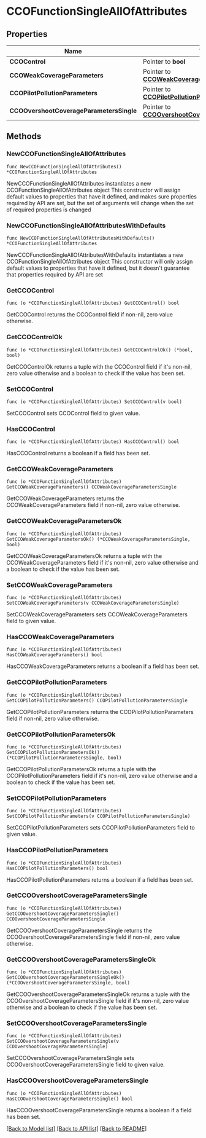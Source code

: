 # CCOFunctionSingleAllOfAttributes

## Properties

Name | Type | Description | Notes
------------ | ------------- | ------------- | -------------
**CCOControl** | Pointer to **bool** |  | [optional] 
**CCOWeakCoverageParameters** | Pointer to [**CCOWeakCoverageParametersSingle**](CCOWeakCoverageParametersSingle.md) |  | [optional] 
**CCOPilotPollutionParameters** | Pointer to [**CCOPilotPollutionParametersSingle**](CCOPilotPollutionParametersSingle.md) |  | [optional] 
**CCOOvershootCoverageParametersSingle** | Pointer to [**CCOOvershootCoverageParametersSingle**](CCOOvershootCoverageParametersSingle.md) |  | [optional] 

## Methods

### NewCCOFunctionSingleAllOfAttributes

`func NewCCOFunctionSingleAllOfAttributes() *CCOFunctionSingleAllOfAttributes`

NewCCOFunctionSingleAllOfAttributes instantiates a new CCOFunctionSingleAllOfAttributes object
This constructor will assign default values to properties that have it defined,
and makes sure properties required by API are set, but the set of arguments
will change when the set of required properties is changed

### NewCCOFunctionSingleAllOfAttributesWithDefaults

`func NewCCOFunctionSingleAllOfAttributesWithDefaults() *CCOFunctionSingleAllOfAttributes`

NewCCOFunctionSingleAllOfAttributesWithDefaults instantiates a new CCOFunctionSingleAllOfAttributes object
This constructor will only assign default values to properties that have it defined,
but it doesn't guarantee that properties required by API are set

### GetCCOControl

`func (o *CCOFunctionSingleAllOfAttributes) GetCCOControl() bool`

GetCCOControl returns the CCOControl field if non-nil, zero value otherwise.

### GetCCOControlOk

`func (o *CCOFunctionSingleAllOfAttributes) GetCCOControlOk() (*bool, bool)`

GetCCOControlOk returns a tuple with the CCOControl field if it's non-nil, zero value otherwise
and a boolean to check if the value has been set.

### SetCCOControl

`func (o *CCOFunctionSingleAllOfAttributes) SetCCOControl(v bool)`

SetCCOControl sets CCOControl field to given value.

### HasCCOControl

`func (o *CCOFunctionSingleAllOfAttributes) HasCCOControl() bool`

HasCCOControl returns a boolean if a field has been set.

### GetCCOWeakCoverageParameters

`func (o *CCOFunctionSingleAllOfAttributes) GetCCOWeakCoverageParameters() CCOWeakCoverageParametersSingle`

GetCCOWeakCoverageParameters returns the CCOWeakCoverageParameters field if non-nil, zero value otherwise.

### GetCCOWeakCoverageParametersOk

`func (o *CCOFunctionSingleAllOfAttributes) GetCCOWeakCoverageParametersOk() (*CCOWeakCoverageParametersSingle, bool)`

GetCCOWeakCoverageParametersOk returns a tuple with the CCOWeakCoverageParameters field if it's non-nil, zero value otherwise
and a boolean to check if the value has been set.

### SetCCOWeakCoverageParameters

`func (o *CCOFunctionSingleAllOfAttributes) SetCCOWeakCoverageParameters(v CCOWeakCoverageParametersSingle)`

SetCCOWeakCoverageParameters sets CCOWeakCoverageParameters field to given value.

### HasCCOWeakCoverageParameters

`func (o *CCOFunctionSingleAllOfAttributes) HasCCOWeakCoverageParameters() bool`

HasCCOWeakCoverageParameters returns a boolean if a field has been set.

### GetCCOPilotPollutionParameters

`func (o *CCOFunctionSingleAllOfAttributes) GetCCOPilotPollutionParameters() CCOPilotPollutionParametersSingle`

GetCCOPilotPollutionParameters returns the CCOPilotPollutionParameters field if non-nil, zero value otherwise.

### GetCCOPilotPollutionParametersOk

`func (o *CCOFunctionSingleAllOfAttributes) GetCCOPilotPollutionParametersOk() (*CCOPilotPollutionParametersSingle, bool)`

GetCCOPilotPollutionParametersOk returns a tuple with the CCOPilotPollutionParameters field if it's non-nil, zero value otherwise
and a boolean to check if the value has been set.

### SetCCOPilotPollutionParameters

`func (o *CCOFunctionSingleAllOfAttributes) SetCCOPilotPollutionParameters(v CCOPilotPollutionParametersSingle)`

SetCCOPilotPollutionParameters sets CCOPilotPollutionParameters field to given value.

### HasCCOPilotPollutionParameters

`func (o *CCOFunctionSingleAllOfAttributes) HasCCOPilotPollutionParameters() bool`

HasCCOPilotPollutionParameters returns a boolean if a field has been set.

### GetCCOOvershootCoverageParametersSingle

`func (o *CCOFunctionSingleAllOfAttributes) GetCCOOvershootCoverageParametersSingle() CCOOvershootCoverageParametersSingle`

GetCCOOvershootCoverageParametersSingle returns the CCOOvershootCoverageParametersSingle field if non-nil, zero value otherwise.

### GetCCOOvershootCoverageParametersSingleOk

`func (o *CCOFunctionSingleAllOfAttributes) GetCCOOvershootCoverageParametersSingleOk() (*CCOOvershootCoverageParametersSingle, bool)`

GetCCOOvershootCoverageParametersSingleOk returns a tuple with the CCOOvershootCoverageParametersSingle field if it's non-nil, zero value otherwise
and a boolean to check if the value has been set.

### SetCCOOvershootCoverageParametersSingle

`func (o *CCOFunctionSingleAllOfAttributes) SetCCOOvershootCoverageParametersSingle(v CCOOvershootCoverageParametersSingle)`

SetCCOOvershootCoverageParametersSingle sets CCOOvershootCoverageParametersSingle field to given value.

### HasCCOOvershootCoverageParametersSingle

`func (o *CCOFunctionSingleAllOfAttributes) HasCCOOvershootCoverageParametersSingle() bool`

HasCCOOvershootCoverageParametersSingle returns a boolean if a field has been set.


[[Back to Model list]](../README.md#documentation-for-models) [[Back to API list]](../README.md#documentation-for-api-endpoints) [[Back to README]](../README.md)



